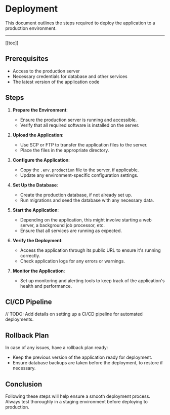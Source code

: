 # Deployment

This document outlines the steps required to deploy the application to a production environment.

---

[[toc]]

## Prerequisites

- Access to the production server
- Necessary credentials for database and other services
- The latest version of the application code

## Steps

1. **Prepare the Environment**:
   - Ensure the production server is running and accessible.
   - Verify that all required software is installed on the server.

2. **Upload the Application**:
   - Use SCP or FTP to transfer the application files to the server.
   - Place the files in the appropriate directory.

3. **Configure the Application**:
   - Copy the `.env.production` file to the server, if applicable.
   - Update any environment-specific configuration settings.

4. **Set Up the Database**:
   - Create the production database, if not already set up.
   - Run migrations and seed the database with any necessary data.

5. **Start the Application**:
   - Depending on the application, this might involve starting a web server, a background job processor, etc.
   - Ensure that all services are running as expected.

6. **Verify the Deployment**:
   - Access the application through its public URL to ensure it's running correctly.
   - Check application logs for any errors or warnings.

7. **Monitor the Application**:
   - Set up monitoring and alerting tools to keep track of the application's health and performance.

## CI/CD Pipeline

// TODO: Add details on setting up a CI/CD pipeline for automated deployments.

## Rollback Plan

In case of any issues, have a rollback plan ready:

- Keep the previous version of the application ready for deployment.
- Ensure database backups are taken before the deployment, to restore if necessary.

## Conclusion

Following these steps will help ensure a smooth deployment process. Always test thoroughly in a staging environment before deploying to production.
